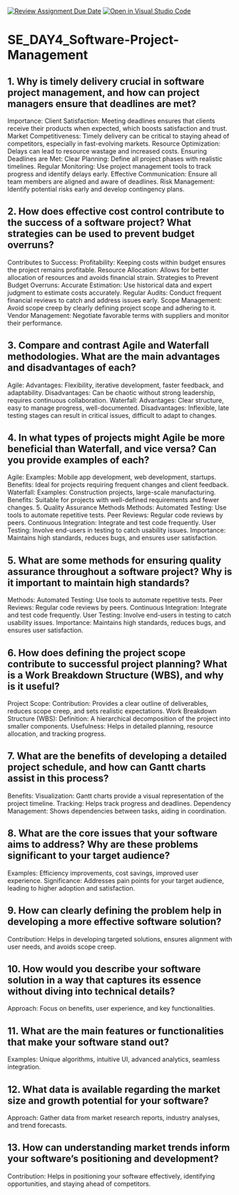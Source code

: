 [![Review Assignment Due Date](https://classroom.github.com/assets/deadline-readme-button-22041afd0340ce965d47ae6ef1cefeee28c7c493a6346c4f15d667ab976d596c.svg)](https://classroom.github.com/a/9pw6JKcu)
[![Open in Visual Studio Code](https://classroom.github.com/assets/open-in-vscode-2e0aaae1b6195c2367325f4f02e2d04e9abb55f0b24a779b69b11b9e10269abc.svg)](https://classroom.github.com/online_ide?assignment_repo_id=18473974&assignment_repo_type=AssignmentRepo)
# SE_DAY4_Software-Project-Management
## 1. Why is timely delivery crucial in software project management, and how can project managers ensure that deadlines are met?
Importance:
Client Satisfaction: Meeting deadlines ensures that clients receive their products when expected, which boosts satisfaction and trust.
Market Competitiveness: Timely delivery can be critical to staying ahead of competitors, especially in fast-evolving markets.
Resource Optimization: Delays can lead to resource wastage and increased costs.
Ensuring Deadlines are Met:
Clear Planning: Define all project phases with realistic timelines.
Regular Monitoring: Use project management tools to track progress and identify delays early.
Effective Communication: Ensure all team members are aligned and aware of deadlines.
Risk Management: Identify potential risks early and develop contingency plans.
## 2. How does effective cost control contribute to the success of a software project? What strategies can be used to prevent budget overruns?
Contributes to Success:
Profitability: Keeping costs within budget ensures the project remains profitable.
Resource Allocation: Allows for better allocation of resources and avoids financial strain.
Strategies to Prevent Budget Overruns:
Accurate Estimation: Use historical data and expert judgment to estimate costs accurately.
Regular Audits: Conduct frequent financial reviews to catch and address issues early.
Scope Management: Avoid scope creep by clearly defining project scope and adhering to it.
Vendor Management: Negotiate favorable terms with suppliers and monitor their performance.
## 3. Compare and contrast Agile and Waterfall methodologies. What are the main advantages and disadvantages of each?
Agile:
Advantages: Flexibility, iterative development, faster feedback, and adaptability.
Disadvantages: Can be chaotic without strong leadership, requires continuous collaboration.
Waterfall:
Advantages: Clear structure, easy to manage progress, well-documented.
Disadvantages: Inflexible, late testing stages can result in critical issues, difficult to adapt to changes.
## 4. In what types of projects might Agile be more beneficial than Waterfall, and vice versa? Can you provide examples of each?
Agile:
Examples: Mobile app development, web development, startups.
Benefits: Ideal for projects requiring frequent changes and client feedback.
Waterfall:
Examples: Construction projects, large-scale manufacturing.
Benefits: Suitable for projects with well-defined requirements and fewer changes.
5. Quality Assurance Methods
Methods:
Automated Testing: Use tools to automate repetitive tests.
Peer Reviews: Regular code reviews by peers.
Continuous Integration: Integrate and test code frequently.
User Testing: Involve end-users in testing to catch usability issues.
Importance: Maintains high standards, reduces bugs, and ensures user satisfaction.
## 5. What are some methods for ensuring quality assurance throughout a software project? Why is it important to maintain high standards?
Methods:
Automated Testing: Use tools to automate repetitive tests.
Peer Reviews: Regular code reviews by peers.
Continuous Integration: Integrate and test code frequently.
User Testing: Involve end-users in testing to catch usability issues.
Importance: Maintains high standards, reduces bugs, and ensures user satisfaction.
## 6. How does defining the project scope contribute to successful project planning? What is a Work Breakdown Structure (WBS), and why is it useful?
Project Scope:
Contribution: Provides a clear outline of deliverables, reduces scope creep, and sets realistic expectations.
Work Breakdown Structure (WBS):
Definition: A hierarchical decomposition of the project into smaller components.
Usefulness: Helps in detailed planning, resource allocation, and tracking progress.
## 7. What are the benefits of developing a detailed project schedule, and how can Gantt charts assist in this process?
Benefits:
Visualization: Gantt charts provide a visual representation of the project timeline.
Tracking: Helps track progress and deadlines.
Dependency Management: Shows dependencies between tasks, aiding in coordination.
## 8. What are the core issues that your software aims to address? Why are these problems significant to your target audience?
Examples: Efficiency improvements, cost savings, improved user experience.
Significance: Addresses pain points for your target audience, leading to higher adoption and satisfaction.
## 9. How can clearly defining the problem help in developing a more effective software solution?
Contribution: Helps in developing targeted solutions, ensures alignment with user needs, and avoids scope creep.
## 10. How would you describe your software solution in a way that captures its essence without diving into technical details?
Approach: Focus on benefits, user experience, and key functionalities.
## 11. What are the main features or functionalities that make your software stand out?
Examples: Unique algorithms, intuitive UI, advanced analytics, seamless integration.
## 12. What data is available regarding the market size and growth potential for your software?
Approach: Gather data from market research reports, industry analyses, and trend forecasts.
## 13. How can understanding market trends inform your software’s positioning and development?
Contribution: Helps in positioning your software effectively, identifying opportunities, and staying ahead of competitors.
